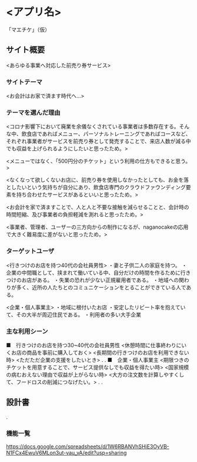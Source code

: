 # <アプリ名>
「マエチケ」（仮）
## サイト概要
<あらゆる事業へ対応した前売り券サービス>

### サイトテーマ
<お会計はお家で済ます時代へ...>

### テーマを選んだ理由
<コロナ影響下において廃業を余儀なくされている事業者は多数存在する。そんな中、飲食店であればメニュー、パーソナルトレーニングであればコースなど、それぞれ事業者がサービスを前売り券として発売することで、来店人数が減る中でも収益を上げられるようにしたいと思ったため。>

<メニューではなく、「500円分のチケット」という利用の仕方もできると思う。>

<なくなって欲しくないお店に、前売り券を使用しなかったとしても、お金を落としたいという気持ちが自分にあり、飲食店専門のクラウドファウンディング要素を持ち合わせたサービスがあるといいと思ったため。>

<お会計を家で済ますことで、人と人と不要な接触を減らせることと、会計時の時間短縮、及び事業者の負担軽減を測れると思ったため。>


<事業者、管理者、ユーザーの三方向からの制作になるが、naganocakeの応用で大きく難易度に差がないと思ったため。>

### ターゲットユーザ
<行きつけのお店を持つ40代の会社員男性>
・妻と子供二人の家庭を持つ。
・企業の中間職として、挟まれて働いている中、自分だけの時間を作るために行きつけのお店がある。
・失業の恐れが少ない正規雇用者である。
・地域への関わりが多く、近所の人たちとのコミュニケーションをとることができている人である。

<企業・個人事業主>
・地域に根付いたお店
・安定したリピート率を抱えていて、その大半が周辺住民である。
・利用者の多い大手企業


### 主な利用シーン
■　行きつけのお店を持つ30~40代の会社員男性
<休憩時間に仕事終わりにいくお店の商品を事前に購入しておく>
<長期間の行きつけのお店を利用できない時>
<ただただ企業の支援をしたいとき>
.
.
■　企業・個人事業主
<期限つきのチケットを用意することで、サービス提供なしでも収益を得たい時>
<国家規模の病むおえない理由で収益が上がらない時>
<大方の注文数を計算しやすくして、フードロスの削減につなげたい。>
.
.
## 設計書
.
### 機能一覧
<https://docs.google.com/spreadsheets/d/1W6RBANVhSHiE3OyVB-N1FCx4EwuV6MLon3ut-vau_vA/edit?usp=sharing>
